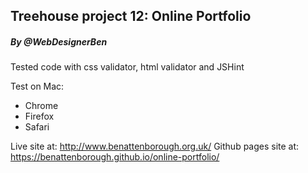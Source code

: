 ## Treehouse project 12: Online Portfolio

##### By @WebDesignerBen

Tested code with css validator, html validator and JSHint

Test on Mac:
* Chrome
* Firefox
* Safari

Live site at: http://www.benattenborough.org.uk/
Github pages site at: https://benattenborough.github.io/online-portfolio/